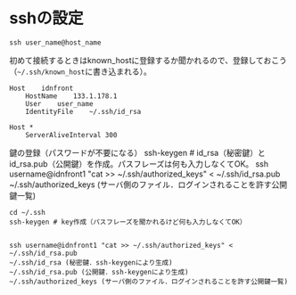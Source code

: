 # sshの設定

```
ssh user_name@host_name
```

初めて接続するときはknown_hostに登録するか聞かれるので、登録しておこう（`~/.ssh/known_host`に書き込まれる）。

```
Host	idnfront
	HostName	133.1.178.1
	User	user_name
	IdentityFile	~/.ssh/id_rsa

Host *
	ServerAliveInterval 300
```

鍵の登録（パスワードが不要になる）
ssh-keygen # id_rsa（秘密鍵）とid_rsa.pub（公開鍵）を作成。パスフレーズは何も入力しなくてOK。
ssh username@idnfront1 "cat >> ~/.ssh/authorized_keys" < ~/.ssh/id_rsa.pub
~/.ssh/authorized_keys (サーバ側のファイル．ログインされることを許す公開鍵一覧)




```shell
cd ~/.ssh
ssh-keygen # key作成（パスフレーズを聞かれるけど何も入力しなくてOK）


ssh username@idnfront1 "cat >> ~/.ssh/authorized_keys" < ~/.ssh/id_rsa.pub
~/.ssh/id_rsa (秘密鍵．ssh-keygenにより生成)
~/.ssh/id_rsa.pub (公開鍵．ssh-keygenにより生成)
~/.ssh/authorized_keys (サーバ側のファイル．ログインされることを許す公開鍵一覧)
```

